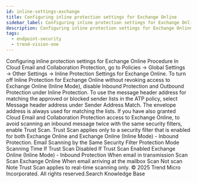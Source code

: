 ```yaml
---
id: inline-settings-exchange
title: Configuring inline protection settings for Exchange Online
sidebar_label: Configuring inline protection settings for Exchange Online
description: Configuring inline protection settings for Exchange Online
tags:
  - endpoint-security
  - trend-vision-one
---
```


 Configuring inline protection settings for Exchange Online Procedure In Cloud Email and Collaboration Protection, go to Policies → Global Settings → Other Settings → Inline Protection Settings for Exchange Online. To turn off Inline Protection for Exchange Online without revoking access to Exchange Online (Inline Mode), disable Inbound Protection and Outbound Protection under Inline Protection. To use the message header address for matching the approved or blocked sender lists in the ATP policy, select Message header address under Sender Address Match. The envelope address is always used for matching the lists. If you have also granted Cloud Email and Collaboration Protection access to Exchange Online, to avoid scanning an inbound message twice with the same security filters, enable Trust Scan. Trust Scan applies only to a security filter that is enabled for both Exchange Online and Exchange Online (Inline Mode) - Inbound Protection. Email Scanning by the Same Security Filter Protection Mode Scanning Time If Trust Scan Disabled If Trust Scan Enabled Exchange Online (Inline Mode) - Inbound Protection When email in transmission Scan Scan Exchange Online When email arriving at the mailbox Scan Not scan Note Trust Scan applies to real-time scanning only. © 2025 Trend Micro Incorporated. All rights reserved.Search Knowledge Base